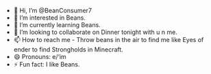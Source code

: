 - 👋 Hi, I’m @BeanConsumer7
- 👀 I’m interested in Beans.
- 🌱 I’m currently learning Beans.
- 💞️ I’m looking to collaborate on Dinner tonight with u n me.
- 📫 How to reach me - Throw beans in the air to find me like Eyes of ender to find Strongholds in Minecraft.
- 😄 Pronouns: e/‘im
- ⚡ Fun fact: I like Beans.

<!---
BeanConsumer7/BeanConsumer7 is a ✨ special ✨ repository because its `README.md` (this file) appears on your GitHub profile.
You can click the Preview link to take a look at your changes.
--->
